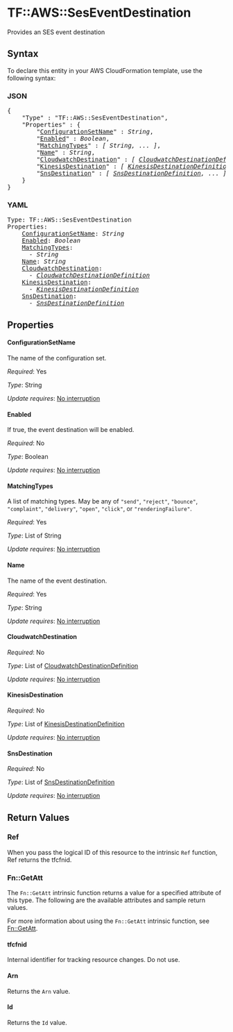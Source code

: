 # TF::AWS::SesEventDestination

Provides an SES event destination

## Syntax

To declare this entity in your AWS CloudFormation template, use the following syntax:

### JSON

<pre>
{
    "Type" : "TF::AWS::SesEventDestination",
    "Properties" : {
        "<a href="#configurationsetname" title="ConfigurationSetName">ConfigurationSetName</a>" : <i>String</i>,
        "<a href="#enabled" title="Enabled">Enabled</a>" : <i>Boolean</i>,
        "<a href="#matchingtypes" title="MatchingTypes">MatchingTypes</a>" : <i>[ String, ... ]</i>,
        "<a href="#name" title="Name">Name</a>" : <i>String</i>,
        "<a href="#cloudwatchdestination" title="CloudwatchDestination">CloudwatchDestination</a>" : <i>[ <a href="cloudwatchdestinationdefinition.md">CloudwatchDestinationDefinition</a>, ... ]</i>,
        "<a href="#kinesisdestination" title="KinesisDestination">KinesisDestination</a>" : <i>[ <a href="kinesisdestinationdefinition.md">KinesisDestinationDefinition</a>, ... ]</i>,
        "<a href="#snsdestination" title="SnsDestination">SnsDestination</a>" : <i>[ <a href="snsdestinationdefinition.md">SnsDestinationDefinition</a>, ... ]</i>
    }
}
</pre>

### YAML

<pre>
Type: TF::AWS::SesEventDestination
Properties:
    <a href="#configurationsetname" title="ConfigurationSetName">ConfigurationSetName</a>: <i>String</i>
    <a href="#enabled" title="Enabled">Enabled</a>: <i>Boolean</i>
    <a href="#matchingtypes" title="MatchingTypes">MatchingTypes</a>: <i>
      - String</i>
    <a href="#name" title="Name">Name</a>: <i>String</i>
    <a href="#cloudwatchdestination" title="CloudwatchDestination">CloudwatchDestination</a>: <i>
      - <a href="cloudwatchdestinationdefinition.md">CloudwatchDestinationDefinition</a></i>
    <a href="#kinesisdestination" title="KinesisDestination">KinesisDestination</a>: <i>
      - <a href="kinesisdestinationdefinition.md">KinesisDestinationDefinition</a></i>
    <a href="#snsdestination" title="SnsDestination">SnsDestination</a>: <i>
      - <a href="snsdestinationdefinition.md">SnsDestinationDefinition</a></i>
</pre>

## Properties

#### ConfigurationSetName

The name of the configuration set.

_Required_: Yes

_Type_: String

_Update requires_: [No interruption](https://docs.aws.amazon.com/AWSCloudFormation/latest/UserGuide/using-cfn-updating-stacks-update-behaviors.html#update-no-interrupt)

#### Enabled

If true, the event destination will be enabled.

_Required_: No

_Type_: Boolean

_Update requires_: [No interruption](https://docs.aws.amazon.com/AWSCloudFormation/latest/UserGuide/using-cfn-updating-stacks-update-behaviors.html#update-no-interrupt)

#### MatchingTypes

A list of matching types. May be any of `"send"`, `"reject"`, `"bounce"`, `"complaint"`, `"delivery"`, `"open"`, `"click"`, or `"renderingFailure"`.

_Required_: Yes

_Type_: List of String

_Update requires_: [No interruption](https://docs.aws.amazon.com/AWSCloudFormation/latest/UserGuide/using-cfn-updating-stacks-update-behaviors.html#update-no-interrupt)

#### Name

The name of the event destination.

_Required_: Yes

_Type_: String

_Update requires_: [No interruption](https://docs.aws.amazon.com/AWSCloudFormation/latest/UserGuide/using-cfn-updating-stacks-update-behaviors.html#update-no-interrupt)

#### CloudwatchDestination

_Required_: No

_Type_: List of <a href="cloudwatchdestinationdefinition.md">CloudwatchDestinationDefinition</a>

_Update requires_: [No interruption](https://docs.aws.amazon.com/AWSCloudFormation/latest/UserGuide/using-cfn-updating-stacks-update-behaviors.html#update-no-interrupt)

#### KinesisDestination

_Required_: No

_Type_: List of <a href="kinesisdestinationdefinition.md">KinesisDestinationDefinition</a>

_Update requires_: [No interruption](https://docs.aws.amazon.com/AWSCloudFormation/latest/UserGuide/using-cfn-updating-stacks-update-behaviors.html#update-no-interrupt)

#### SnsDestination

_Required_: No

_Type_: List of <a href="snsdestinationdefinition.md">SnsDestinationDefinition</a>

_Update requires_: [No interruption](https://docs.aws.amazon.com/AWSCloudFormation/latest/UserGuide/using-cfn-updating-stacks-update-behaviors.html#update-no-interrupt)

## Return Values

### Ref

When you pass the logical ID of this resource to the intrinsic `Ref` function, Ref returns the tfcfnid.

### Fn::GetAtt

The `Fn::GetAtt` intrinsic function returns a value for a specified attribute of this type. The following are the available attributes and sample return values.

For more information about using the `Fn::GetAtt` intrinsic function, see [Fn::GetAtt](https://docs.aws.amazon.com/AWSCloudFormation/latest/UserGuide/intrinsic-function-reference-getatt.html).

#### tfcfnid

Internal identifier for tracking resource changes. Do not use.

#### Arn

Returns the <code>Arn</code> value.

#### Id

Returns the <code>Id</code> value.

